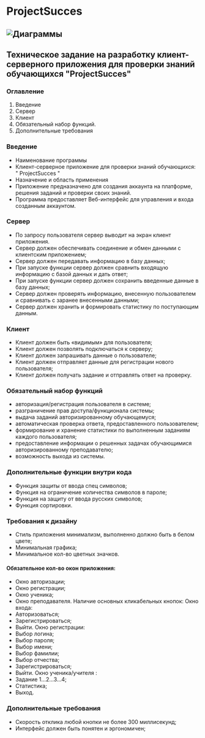 # ProjectSucces

## ![Диаграммы](https://github.com/SqAnic/ProjectSucces/wiki/Docs)

## Техническое задание на разработку клиент-серверного приложения для проверки знаний обучающихся "ProjectSucces"
### Оглавление

1. Введение	
2.	Сервер	
3.	Клиент	
4.	Обязательный набор функций.	
5.	Дополнительные требования	

 


### Введение 
- Наименование программы 
- Клиент-серверное приложение для проверки знаний обучающихся: " ProjectSucces "
- Назначение и область применения
- Приложение предназначено для создания аккаунта на платформе, решения заданий и проверки своих знаний.
- Программа предоставляет Веб-интерфейс для управления и входа созданным аккаунтом.


### Сервер
-	По запросу пользователя сервер выводит на экран клиент приложения.
-	Сервер должен обеспечивать соединение и обмен данными с клиентским приложением;
-	Сервер должен передавать информацию в базу данных;
-	При запуске функции сервер должен сравнить входящую информацию с базой данных и дать ответ;
-	При запуске функции сервер должен сохранить введенные данные в базу данных;
-	Сервер должен проверять информацию, внесенную пользователем и сравнивать с заранее внесенными данными;
-	Сервер должен хранить и формировать статистику по поступающим данным.


### Клиент 
- Клиент должен быть «видимым» для пользователя;
- Клиент должен позволять подключаться к серверу;
-	Клиент должен запрашивать данные о пользователе;
-	Клиент должен отправляет данные для регистрации нового пользователя;
-	Клиент должен получать задание и отправлять ответ на проверку.
 
### Обязательный набор функций
-	авторизация/регистрация пользователя в системе;
-	разграничение прав доступа/функционала системы;
-	выдача заданий авторизированному обучающемуся;
-	автоматическая проверка ответа, предоставленного пользователем;
-	формирование и хранение статистики по выполненным заданиям каждого пользователя;
-	предоставление информации о решенных задачах обучающимися авторизированному преподавателю;
-	возможность выхода из системы.


### Дополнительные функции внутри кода
-	Функция защиты от ввода спец символов;
- Функция на ограничение количества символов в пароле;
-	Функция на защиту от ввода русских символов;
-	Функция сортировки.


### Требования к дизайну
- Стиль приложения минимализм, выполненно должно быть в белом цвете;
- Минимальная графика;
- Минимальное кол-во цветных значков.
#### Обязательное кол-во окон приложения:
-	Окно авторизации;
-	Окно регистрации;
-	Окно ученика;
-	Окно преподавателя.
Наличие основных кликабельных кнопок:
Окно входа:
-	Авторизоваться;
-	Зарегистрироваться;
-	Выйти.
Окно регистрации:
-	Выбор логина;
-	Выбор пароля;
-	Выбор имени;
-	Выбор фамилии;
-	Выбор отчества;
-	Зарегистрироваться;
-	Выйти.
Окно ученика/учителя :
-	Задание 1...2...3...4;
-	Статистика;
-	Выход.

### Дополнительные требования
- Скорость отклика любой кнопки не более 300 миллисекунд; 
- Интерфейс должен быть понятен и эргономичен;










